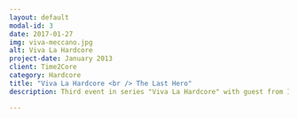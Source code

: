 ```yaml
---
layout: default
modal-id: 3
date: 2017-01-27
img: viva-meccano.jpg
alt: Viva La Hardcore
project-date: January 2013
client: Time2Core
category: Hardcore
title: "Viva La Hardcore <br /> The Last Hero"
description: Third event in series "Viva La Hardcore" with guest from Italy Meccano Twins (Traxtorm Records). Held in 2013 in Moscow, Russia.

---
```

